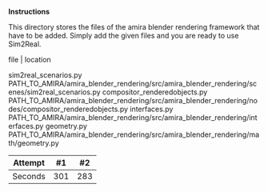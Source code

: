 **Instructions**

This directory stores the files of the amira blender rendering framework that have to be added. Simply add the given files and you are ready to use Sim2Real.

file | location

sim2real_scenarios.py			PATH_TO_AMIRA/amira_blender_rendering/src/amira_blender_rendering/scenes/sim2real_scenarios.py
compositor_renderedobjects.py     PATH_TO_AMIRA/amira_blender_rendering/src/amira_blender_rendering/nodes/compositor_renderedobjects.py
interfaces.py     PATH_TO_AMIRA/amira_blender_rendering/src/amira_blender_rendering/interfaces.py
geometry.py     PATH_TO_AMIRA/amira_blender_rendering/src/amira_blender_rendering/math/geometry.py

| Attempt | #1  | #2  |
| :-----: | :-: | :-: |
| Seconds | 301 | 283 |
